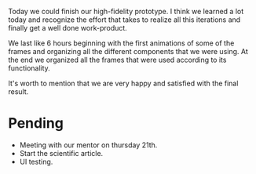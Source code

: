 Today we could finish our high-fidelity prototype. I think we learned a lot today and recognize the effort that takes to realize all this iterations and finally get 
a well done work-product.

We last like 6 hours beginning with the first animations of some of the frames and organizing all the different components that we were using. At the end we organized 
all the frames that were used according to its functionality.

It's worth to mention that we are very happy and satisfied with the final result.

# Pending
* Meeting with our mentor on thursday 21th.
* Start the scientific article.
* UI testing.
